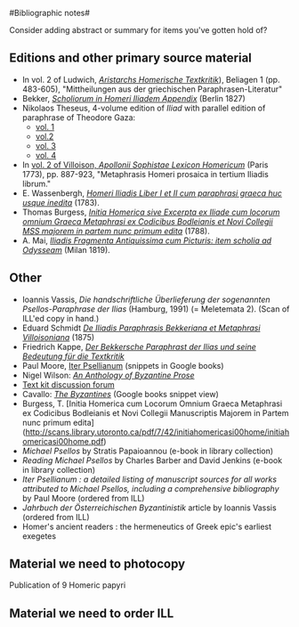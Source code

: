 #Bibliographic notes#

Consider adding abstract or summary for items you've gotten hold of?


## Editions and other primary source material ##


- In vol. 2 of Ludwich, [*Aristarchs Homerische Textkritik*](http://www.homermultitext.org/pd-pdfs/Ludwich1885.pdf)), Beliagen 1 (pp. 483-605), "Mittheilungen aus der griechischen Paraphrasen-Literatur"
- Bekker, *[Scholiorum in Homeri Iliadem Appendix](http://www.homermultitext.org/pd-pdfs/Bekker1827.pdf)* (Berlin 1827)
- Nikolaos Theseus, 4-volume edition of *Iliad* with parallel edition of paraphrase of Theodore Gaza:
    - [vol. 1](http://www.homermultitext.org/pd-pdfs/Theseus-1811.pdf) 
    -  [vol.2](http://www.homermultitext.org/pd-pdfs/Theseus-1812a.pdf) 
    -  [vol. 3](http://www.homermultitext.org/pd-pdfs/Theseus-1812b.pdf) 
    -  [vol. 4](http://www.homermultitext.org/pd-pdfs/Theseus-1812c.pdf) 
- In [vol. 2 of Villoison, *Apollonii Sophistae Lexicon Homericum*](http://www.homermultitext.org/pd-pdfs/Villoison-1773b.pdf) (Paris 1773), pp. 887-923, "Metaphrasis Homeri prosaica in tertium Iliadis librum."
- E. Wassenbergh, [*Homeri Iliadis Liber I et II cum paraphrasi graeca huc usque inedita*](http://www.homermultitext.org/pd-pdfs/Wassenbergh1783.pdf)  (1783).
- Thomas Burgess,  [*Initia Homerica sive Excerpta ex Iliade cum locorum omnium Graeca Metaphrasi ex Codicibus Bodleianis et Novi Collegii MSS majorem in partem nunc primum edita*](http://www.homermultitext.org/pd-pdfs/Burgess1788.pdf)  (1788).
- A. Mai, [*Iliadis Fragmenta Antiquissima cum Picturis: item scholia ad Odysseam*](http://www.homermultitext.org/pd-pdfs/Mai1819.pdf)   (Milan 1819).

## Other ##

- Ioannis Vassis, *Die handschriftliche Überlieferung der sogenannten Psellos-Paraphrase der Ilias* (Hamburg, 1991) (= Meletemata 2).  (Scan of ILL'ed copy in hand.)
- Eduard Schmidt [*De Iliadis Paraphrasis Bekkeriana et Metaphrasi Villoisoniana*](http://www.homermultitext.org/pd-pdfs/Schmidt1875.pdf) (1875)
- Friedrich Kappe, [*Der Bekkersche Paraphrast der Ilias und seine Bedeutung für die Textkritik*](http://www.homermultitext.org/pd-pdfs/Kappe1892.pdf)  
- Paul Moore, [Iter Psellianum](http://books.google.com/books?id=0-9Y_tSCM7AC&pg=PA464&lpg=PA464&dq=scholiorum+in+homeri+iliadem+bekker&source=bl&ots=rrQ3HeTF3I&sig=fuKX4YsPXJzPzfgpkb3-aoNTyK0&hl=en&sa=X&ei=EjvdU9THAqKV8QGT8YGYDQ&ved=0CEwQ6AEwBg#v=onepage&q=scholiorum%20in%20homeri%20iliadem%20bekker&f=false) (snippets in Google books)
- Nigel Wilson: *[An Anthology of Byzantine Prose](http://rbedrosian.com/Byz/Wilson_1971_Byzantine_Prose.pdf)*
- [Text kit discussion forum](http://www.textkit.com/greek-latin-forum/viewtopic.php?t=59559)
- Cavallo: [*The Byzantines*](http://books.google.com/books?id=FJDRx6FAi0EC&pg=PA97&lpg=PA97&dq=byzantine+prose+paraphrase+iliad&source=bl&ots=3btKgGNYh-&sig=G9yNlSlG-5WHyLuHsD4j0O8d-Oc&hl=en&sa=X&ei=XJ_NU8D3B8KWyATJsYDoCg&ved=0CFcQ6AEwCQ#v=onepage&q=byzantine%20prose%20paraphrase%20iliad&f=false) (Google books snippet view)
- Burgess, T. [Initia Homerica cum Locorum Omnium Graeca Metaphrasi ex Codicibus Bodleianis et Novi Collegii Manuscriptis Majorem in Partem nunc primum edita] (http://scans.library.utoronto.ca/pdf/7/42/initiahomericasi00home/initiahomericasi00home.pdf)
- *Michael Psellos* by Stratis Papaioannou (e-book in library collection)
- *Reading Michael Psellos* by Charles Barber and David Jenkins (e-book in library collection)
- *Iter Psellianum : a detailed listing of manuscript sources for all works attributed to Michael Psellos, including a comprehensive bibliography* by Paul Moore (ordered from ILL)
- *Jahrbuch der Österreichischen Byzantinistik* article by Ioannis	Vassis (ordered from ILL)
- Homer's ancient readers : the hermeneutics of Greek epic's earliest exegetes 
## Material we need to photocopy ##

Publication of 9 Homeric papyri

## Material we need to order ILL ##




